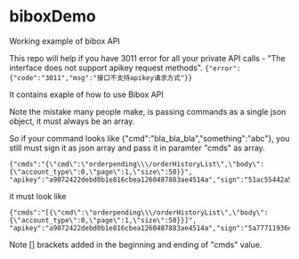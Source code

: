 # biboxDemo
Working example of bibox API

This repo will help if you have 3011 error for all your private API calls - "The interface does not support apikey request methods".
`{"error":{"code":"3011","msg":"接口不支持apikey请求方式"}}`

It contains exaple of how to use Bibox API

Note the mistake many people make, is passing commands as a single json object, it must always be an array.

So if your command looks like {"cmd":"bla_bla_bla","something":"abc"}, you still must sign it as json array and pass it in paramter "cmds" as array.
```
{"cmds":"{\"cmd\":\"orderpending\\\/orderHistoryList\",\"body\":{\"account_type\":0,\"page\":1,\"size\":50}}",
"apikey":"a9072422debd0b1e816cbea1260487883ae4514a","sign":"51ac55442a56f5460644a19717d27868"}
```
it must look like
```
{"cmds":"[{\"cmd\":\"orderpending\\\/orderHistoryList\",\"body\":{\"account_type\":0,\"page\":1,\"size\":50}}]",
"apikey":"a9072422debd0b1e816cbea1260487883ae4514a","sign":"5a77711936ea174f96394e01530bf394"}
```

Note [] brackets added in the beginning and ending of "cmds" value.
